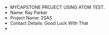 - MYCAPSTONE PROJECT USING ATOM TEST.
- Name: Ray Parker
- Project Name: 2SAS
- Contact Details: Good Luck With That
- 
